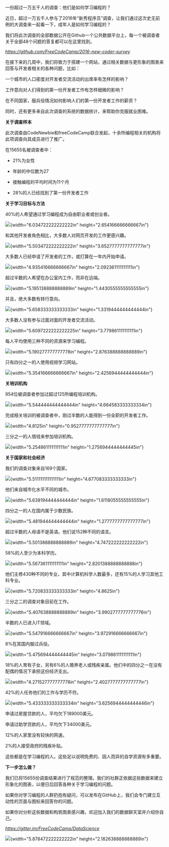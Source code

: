一份超过一万五千人的调查：他们是如何学习编程的？

近日，超过一万五千人参与了2016年“新秀程序员”调查，让我们通过这次史无前例的大调查来一起看一下，成年人是如何学习编程的？

我们将此次调查的全部数据公开在Github一个公共数据平台上，每一个被调查者关于全部48个问题的答复都可以在这里找到。

*https://github.com/FreeCodeCamp/2016-new-coder-survey*

在接下来的几周中，我们将致力于搭建一个网站，通过相关数据与更形象的图表来回答与开发者相关的各种问题，比如：

一个城市的人口密度对开发者交流活动的出席率有怎样的影响？

工作意向对人们得到的第一份开发者工作有怎样细微的影响？

在不同国家，服兵役情况如何影响人们的第一份开发者工作的薪资？

同时，还有更多来自此次调查的系统的数据统计，来帮助你克服就业困难。

**关于调查样本**

此次调查由CodeNewbie和freeCodeCamp联合发起，十余所编程相关的机构将此项调查向其成员进行了推广。

在15655名被调查者中：

-   21%为女性

-   年龄的中位数为27

-   接触编程的平均时间为11个月

-   28%的人已经找到了第一份开发者工作

**关于学习目标与方法**

40%的人希望通过学习编程成为自由职业者或创业者。

![](media/image1.jpeg){width="6.034722222222222in"
height="2.654166666666667in"}

和其他开发者角色相比，大多数人对网页开发的工作更感兴趣。

![](media/image2.jpeg){width="5.503472222222222in"
height="3.6527777777777777in"}

大多数人已经申请了开发者的工作，或打算在一年内开始申请。

![](media/image3.jpeg){width="4.935416666666667in"
height="2.092361111111111in"}

超过半数的人希望在办公室内工作，而非在远端。

![](media/image4.jpeg){width="5.195138888888889in"
height="1.4430555555555555in"}

并且，绝大多数有转行意向。

![](media/image5.jpeg){width="5.658333333333333in"
height="1.3319444444444444in"}

大多数人没有参与过面对面的开发者交流活动。

![](media/image6.jpeg){width="5.6097222222222225in"
height="3.779861111111111in"}

每人平均使用三种不同的资源来学习编程。

![](media/image7.jpeg){width="5.190277777777778in"
height="2.876388888888889in"}

只有四分之一的人使用视频学习网站。

![](media/image8.jpeg){width="5.354166666666667in"
height="2.4256944444444444in"}

**关培训机构**

954位被调查者参加过超过125所编程培训机构。

![](media/image9.jpeg){width="5.544444444444444in"
height="4.664583333333334in"}

完成相关培训的被调查者中，刚过半数的人能得到一份全职的开发者工作。

![](media/image10.jpeg){width="4.8125in" height="0.9527777777777777in"}

三分之一的人借钱来参加培训机构。

![](media/image11.jpeg){width="5.254861111111111in"
height="1.2756944444444445in"}

**关于国家和社会经济**

我们的调查对象来自169个国家。

![](media/image12.jpeg){width="5.511111111111111in"
height="4.677083333333333in"}

他们来自城市化水平不同的城市。

![](media/image13.jpeg){width="5.638194444444444in"
height="1.6118055555555555in"}

四分之一的人在国内属于少数民族。

![](media/image14.jpeg){width="5.481944444444444in"
height="1.2777777777777777in"}

超过半数的人母语不是英语。他们说152种不同的语言。

![](media/image15.jpeg){width="5.501388888888889in"
height="4.747222222222222in"}

58%的人至少为本科学历。

![](media/image16.jpeg){width="5.567361111111111in"
height="2.8201388888888888in"}

他们主修430种不同的专业，其中计算机科学人数最多，还有15%的人学习其他工科专业。

![](media/image17.jpeg){width="5.720833333333333in" height="4.8625in"}

三分之二的调查对象目前在工作。

![](media/image18.jpeg){width="5.407638888888889in"
height="3.9902777777777776in"}

半数的人已进入IT领域。

![](media/image19.jpeg){width="5.547916666666667in"
height="3.972916666666667in"}

8%在其国内服过兵役。

![](media/image20.jpeg){width="5.475694444444445in"
height="3.079861111111111in"}

<span id="OLE_LINK1" class="anchor"></span>

18%的人育有子女，另有6%的人赡养老人或残疾亲属。他们中的四分之一在没有配偶的情况下承担这份经济支出。

![](media/image21.jpeg){width="4.271527777777778in"
height="2.4027777777777777in"}

42%的人任务他们的工作与学历不符。

![](media/image22.jpeg){width="5.433333333333334in"
height="3.6256944444444446in"}

申请过房屋贷款的人，平均欠下189000美元。

申请过助学贷款的人，平均欠下34000美元。

12%的人家里没有较快的网速。

2%的人接受政府的残疾补贴。

这些都是在学习编程的人。这些足以说明免费的、因人而异的自学资源有多重要。

**下一步怎么做？**

我们已将15655份调查结果进行了规范的整理。我们的社群正依据这些数据来建立形象化的图表，以便日后回答各种关于学习编程的问题。

如果你对学习编程的人群扔抱有疑问，可以发布在GitHub上，我们会专门建立互动性的页面与图标来回答你的问题。

如果你对分析这些数据和构筑图表感兴趣，欢迎加入我们的数据聊天室并介绍你自己。

*https://gitter.im/FreeCodeCamp/DataScience*

![](media/image23.GIF){width="5.878472222222222in"
height="2.182638888888889in"}
